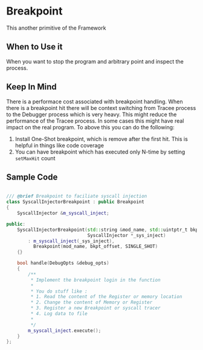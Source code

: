 # Breakpoint

This another primitive of the Framework

## When to Use it

When you want to stop the program and arbitrary point and inspect the process.

## Keep In Mind

There is a performace cost associated with breakpoint handling. When there is a breakpoint hit there will be context switching from Tracee process to the Debugger process which is very heavy. This might reduce the performance of the Tracee process. In some cases this might have real impact on the real program. To above this you can do the following:
1. Install One-Shot breakpoint, which is remove after the first hit. This is helpful in things like code coverage
1. You can have breakpoint which has executed only N-time by setting `setMaxHit` count

## Sample Code

```CPP

/// @brief Breakpoint to faciliate syscall injection
class SyscallInjectorBreakpoint : public Breakpoint
{
	SyscallInjector &m_syscall_inject;

public:
	SyscallInjectorBreakpoint(std::string &mod_name, std::uintptr_t bkpt_offset,
							  SyscallInjector *_sys_inject)
		: m_syscall_inject(_sys_inject),
		  Breakpoint(mod_name, bkpt_offset, SINGLE_SHOT)
	{}

	bool handle(DebugOpts &debug_opts)
	{
		/**
		 * Implement the breakpoint login in the function
		 * 
		 * You do stuff like :
		 * 1. Read the content of the Register or memory location
		 * 2. Change the content of Memory or Register
		 * 3. Register a new Breakpoint or syscall tracer
		 * 4. Log data to file
		 * 
		 */
		m_syscall_inject.execute();
	}
};

```